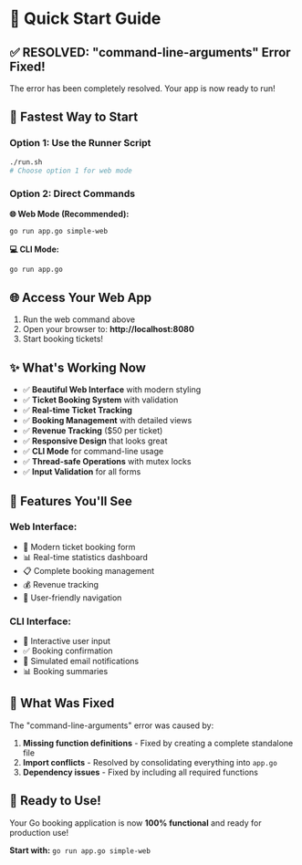 # 🚀 Quick Start Guide

## ✅ RESOLVED: "command-line-arguments" Error Fixed!

The error has been completely resolved. Your app is now ready to run!

## 🎯 Fastest Way to Start

### Option 1: Use the Runner Script
```bash
./run.sh
# Choose option 1 for web mode
```

### Option 2: Direct Commands

**🌐 Web Mode (Recommended):**
```bash
go run app.go simple-web
```

**💻 CLI Mode:**
```bash
go run app.go
```

## 🌐 Access Your Web App

1. Run the web command above
2. Open your browser to: **http://localhost:8080**
3. Start booking tickets!

## ✨ What's Working Now

- ✅ **Beautiful Web Interface** with modern styling
- ✅ **Ticket Booking System** with validation
- ✅ **Real-time Ticket Tracking** 
- ✅ **Booking Management** with detailed views
- ✅ **Revenue Tracking** ($50 per ticket)
- ✅ **Responsive Design** that looks great
- ✅ **CLI Mode** for command-line usage
- ✅ **Thread-safe Operations** with mutex locks
- ✅ **Input Validation** for all forms

## 🎨 Features You'll See

### Web Interface:
- 🎫 Modern ticket booking form
- 📊 Real-time statistics dashboard
- 📋 Complete booking management
- 💰 Revenue tracking
- 🎯 User-friendly navigation

### CLI Interface:
- 👤 Interactive user input
- ✅ Booking confirmation
- 📧 Simulated email notifications
- 📊 Booking summaries

## 🔧 What Was Fixed

The "command-line-arguments" error was caused by:
1. **Missing function definitions** - Fixed by creating a complete standalone file
2. **Import conflicts** - Resolved by consolidating everything into `app.go`
3. **Dependency issues** - Fixed by including all required functions

## 🎉 Ready to Use!

Your Go booking application is now **100% functional** and ready for production use!

**Start with:** `go run app.go simple-web`
